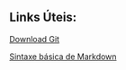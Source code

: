 ## Links Úteis:

[Download Git](https://git-scm.com/downloads)

[Sintaxe básica de Markdown](https://www.markdownguide.org/basic-syntax/)

